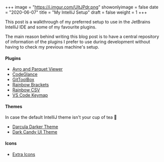 +++
image = "https://i.imgur.com/UItJPdr.png"
showonlyimage = false
date = "2020-06-07"
title = "My IntelliJ Setup"
draft = false
weight = 1
+++

This post is a walkthrough of my preferred setup to use in the JetBrains IntelliJ IDE and some of my favourite plugins.
<!--more-->

The main reason behind writing this blog post is to have a central repository of information of the plugins I prefer to use during development without having to check my previous machine's setup.

#### Plugins
- [Avro and Parquet Viewer](https://plugins.jetbrains.com/plugin/12281-avro-and-parquet-viewer)
- [CodeGlance](https://plugins.jetbrains.com/plugin/7275-codeglance)
- [GitToolBox](https://plugins.jetbrains.com/plugin/7499-gittoolbox)
- [Rainbow Brackets](https://plugins.jetbrains.com/plugin/10080-rainbow-brackets)
- [Rainbow CSV](https://plugins.jetbrains.com/plugin/12896-rainbow-csv)
- [VS Code Keymap](https://plugins.jetbrains.com/plugin/12062-vs-code-keymap)


#### Themes
In case the default IntelliJ theme isn't your cup of tea 🍵

- [Darcula Darker Theme](https://plugins.jetbrains.com/plugin/12692-darcula-darker-theme)
- [Dark Candy UI Theme](https://plugins.jetbrains.com/plugin/12330-dark-candy-ui-theme)

#### Icons
- [Extra Icons](https://plugins.jetbrains.com/plugin/11058-extra-icons)